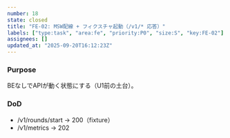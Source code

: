 ```yaml
---
number: 18
state: closed
title: "FE-02: MSW配線 + フィクスチャ起動（/v1/* 応答）"
labels: ["type:task", "area:fe", "priority:P0", "size:S", "key:FE-02"]
assignees: []
updated_at: "2025-09-20T16:12:23Z"
---
```

### Purpose
BEなしでAPIが動く状態にする（U1前の土台）。

### DoD
- /v1/rounds/start → 200（fixture）
- /v1/metrics → 202
